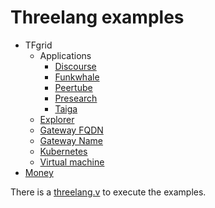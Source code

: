# Threelang examples

- TFgrid
  - Applications
    - [Discourse](./tfgrid/discourse.md)
    - [Funkwhale](./tfgrid/funkwhale.md)
    - [Peertube](./tfgrid/peertube.md)
    - [Presearch](./tfgrid/presearch.md)
    - [Taiga](./tfgrid/taiga.md)
  - [Explorer](./tfgrid/explorer.md)
  - [Gateway FQDN](./tfgrid/gateway_fqdn.md)
  - [Gateway Name](./tfgrid/gateway_name.md)
  - [Kubernetes](./tfgrid/k8s.md)
  - [Virtual machine](./tfgrid/vm.md)
- [Money](./web3gw/money.md)

There is a [threelang.v](./threelang.v) to execute the examples.
